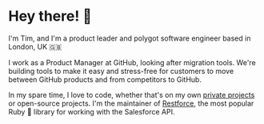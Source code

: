 # Hey there! 👋

I'm Tim, and I'm a product leader and polygot software engineer based in London, UK 🇬🇧

I work as a Product Manager at GitHub, looking after migration tools. We're building tools to make it easy and stress-free for customers to move between GitHub products and from competitors to GitHub.

In my spare time, I love to code, whether that's on my own [private projects](https://rewardnights.com) or open-source projects. I'm the maintainer of [Restforce](https://github.com/restforce/restforce), the most popular Ruby 💎 library for working with the Salesforce API.